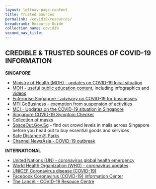 ```yaml
---
layout: leftnav-page-content
title: Trusted Sources
permalink: /covid19/resources/
breadcrumb: Resource Guide
collection_name: covid19
second_nav_title: 
---
```


## CREDIBLE & TRUSTED SOURCES OF COVID-19 INFORMATION



**SINGAPORE**

- [Ministry of Health (MOH) - updates on COVID-19 local situation](https://www.moh.gov.sg/covid-19)
- [MOH - useful public education content](https://www.moh.gov.sg/covid-19/resources), including infographics and [videos](https://www.moh.gov.sg/covid-19/resources#videos) 
- [Enterprise Singapore - advisory on COVID-19 for businesses](https://www.enterprisesg.gov.sg/covid-19)
- [MTI GoBusiness - exemption from suspension of activities](https://covid.gobusiness.gov.sg/)
- [MCI - Updates on the COVID-19 situation in Singapore](https://www.gov.sg/features/covid-19)
- [Singapore COVID-19 Symptom Checker](https://www.sgcovidcheck.com/)
- [Collection of masks](https://www.maskgowhere.gov.sg/)
- [SpaceOut.Gov.Sg](https://www.spaceout.gov.sg/) - find out crowd levels in malls across Singapore before you head out to buy essential goods and services
- [Safe Distance @ Parks](https://safedistparks.nparks.gov.sg/) 
- [Channel NewsAsia - COVID-19 outbreak](https://www.channelnewsasia.com/news/topics/coronavirus-covid-19)



**INTERNATIONAL**

- [United Nations (UN) - coronavirus global health emergency](https://www.un.org/en/coronavirus)
- [World Health Organization (WHO) - coronavirus updates](https://www.who.int/emergencies/diseases/novel-coronavirus-2019)
- [UNICEF Coronavirus disease (COVID-19)](https://www.facebook.com/coronavirus_info/?page_source=search)  
- [Facebook Coronavirus (COVID-19) Information Center](https://www.facebook.com/coronavirus_info/?page_source=search)
- [The Lancet - COVID-19 Resouce Centre](https://www.thelancet.com/coronavirus)